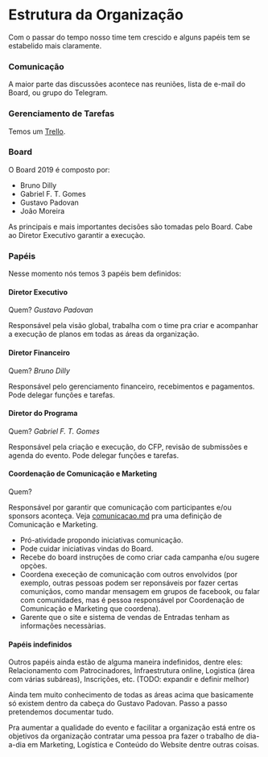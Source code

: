 # Estrutura da Organização

Com o passar do tempo nosso time tem crescido e alguns papéis tem se estabelido mais claramente.

### Comunicação

A maior parte das discussões acontece nas reuniões, lista de e-mail do Board, ou grupo do Telegram.

### Gerenciamento de Tarefas

Temos um [Trello](https://trello.com/b/m1lGPGE3/linuxdev-br-2019).

### Board

O Board 2019 é composto por:
* Bruno Dilly
* Gabriel F. T. Gomes
* Gustavo Padovan
* João Moreira

As principais e mais importantes decisões são tomadas pelo Board. Cabe ao Diretor Executivo garantir a execuçào.

### Papéis

Nesse momento nós temos 3 papéis bem definidos:

#### **Diretor Executivo** 

Quem? *Gustavo Padovan*

Responsável pela visão global, trabalha com o time pra criar e acompanhar a execução de planos em todas as áreas da organização.

#### **Diretor Financeiro**

Quem? *Bruno Dilly*

Responsável pelo gerenciamento financeiro, recebimentos e pagamentos. Pode delegar funções e tarefas.

#### **Diretor do Programa**

Quem? *Gabriel F. T. Gomes*

Responsável pela criação e execução, do CFP, revisão de submissões e agenda do evento. Pode delegar funções e tarefas.

#### **Coordenação de Comunicação e Marketing**

Quem?

Responsável por garantir que comunicação com participantes e/ou sponsors aconteça. Veja [comunicacao.md]() pra uma definição de Comunicação e Marketing.

* Pró-atividade propondo iniciativas comunicação.
* Pode cuidar iniciativas vindas do Board.
* Recebe do board instruções de como criar cada campanha e/ou sugere opçòes.
* Coordena execeção de comunicação com outros envolvidos (por exemplo, outras pessoas podem ser reponsáveis por fazer certas comuniçãos, como mandar mensagem em grupos de facebook, ou falar com comunidades, mas é pessoa responsável por Coordenação de Comunicação e Marketing que coordena).
* Garente que o site e sistema de vendas de Entradas tenham as informações necessàrias.

#### Papéis indefinidos

Outros papéis ainda estão de alguma maneira indefinidos, dentre eles: Relacionamento com Patrocinadores, Infraestrutura online, Logistica (área com várias subáreas), Inscrições, etc. (TODO: expandir e definir melhor)

Ainda tem muito conhecimento de todas as áreas acima que basicamente só existem dentro da cabeça do Gustavo Padovan. Passo a passo pretendemos documentar tudo.

Pra aumentar a qualidade do evento e facilitar a organização está entre os objetivos da organização contratar uma pessoa pra fazer o trabalho de dia-a-dia em Marketing, Logística e Conteúdo do Website dentre outras coisas.
